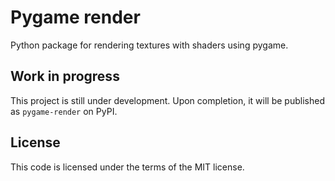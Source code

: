 # Pygame render
Python package for rendering textures with shaders using pygame.

## Work in progress
This project is still under development. Upon completion, it will be published
as `pygame-render` on PyPI.

## License

This code is licensed under the terms of the MIT license.
